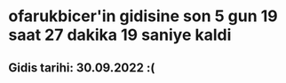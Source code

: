 # ofarukbicer'in gidisine son 5 gun 19 saat 27 dakika 19 saniye kaldi

## Gidis tarihi: 30.09.2022 :(